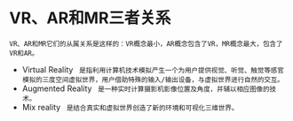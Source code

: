 # VR、AR和MR三者关系
```
VR、AR和MR它们的从属关系是这样的：VR概念最小，AR概念包含了VR，MR概念最大，包含了VR和AR。
```
* Virtual Reality
``` 是指利用计算机技术模拟产生一个为用户提供视觉、听觉、触觉等感官模拟的三度空间虚拟世界，用户借助特殊的输入/输出设备，与虚拟世界进行自然的交互。```
* Augmented Reality
` 是一种实时计算摄影机影像位置及角度，并辅以相应图像的技术。`
* Mix reality
` 是结合真实和虚拟世界创造了新的环境和可视化三维世界。`


